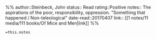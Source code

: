 %%
author::Steinbeck, John
status:: Read
rating::Positive
notes:: The aspirations of the poor, responsibility, oppression. "Something that happened / Non-teleological"
date-read::20170407
link:: [[1 notes/11 media/111 books/Of Mice and Men|link]]
%%

`=this.notes`

